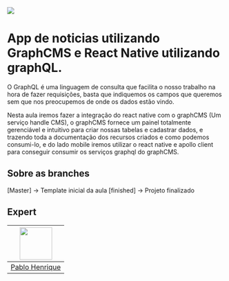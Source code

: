 <img src="https://storage.googleapis.com/golden-wind/experts-club/capa-github.svg" />

# App de noticias utilizando GraphCMS e React Native utilizando graphQL. 

O GraphQL é uma linguagem de consulta que facilita o nosso trabalho na hora de fazer requisições, basta que indiquemos os campos que queremos sem que nos preocupemos de onde os dados estão vindo.

Nesta aula iremos fazer a integração do react native com o graphCMS (Um serviço handle CMS), o graphCMS fornece um painel totalmente gerenciável e intuitivo para criar nossas tabelas e cadastrar dados, e trazendo toda a documentação dos recursos criados e como podemos consumi-lo, e do lado mobile iremos utilizar o react native e apollo client para conseguir consumir os serviços graphql do graphCMS.

## Sobre as branches

[Master] -> Template inicial da aula
[finished] -> Projeto finalizado


## Expert

| [<img src="https://avatars.githubusercontent.com/u/45184516?v=4" width="75px;"/>](https://github.com/pablohdev) |
| :-: |
|[Pablo Henrique](https://github.com/pablohdev)|
